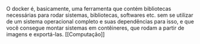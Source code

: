 O docker é, basicamente, uma ferramenta que contém bibliotecas necessárias para rodar sistemas, bibliotecas, softwares etc. sem se utilizar de um sistema operacional completo e suas dependências para isso, e que você consegue montar sistemas em contêineres, que rodam a partir de imagens e exportá-las. 
[[Computação]] 